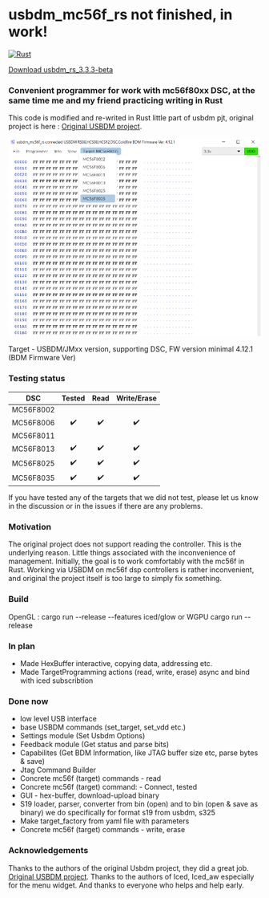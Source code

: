 # usbdm_mc56f_rs not finished, in work!

[![Rust](https://github.com/Kuraga13/usbdm_mc56f_rs/actions/workflows/rust.yml/badge.svg)](https://github.com/Kuraga13/usbdm_mc56f_rs/actions/workflows/rust.yml)

[Download usbdm_rs_3.3.3-beta](https://github.com/Kuraga13/usbdm_mc56f_rs/releases/tag/usbdm_rs_3.3.3-beta)
### Сonvenient programmer for work with mc56f80xx DSC, at the same time me and my friend  practicing writing in Rust
This code is modified and re-writed in Rust little part of usbdm pjt, original project is here : [Original USBDM project](https://github.com/podonoghue/usbdm-eclipse-makefiles-build/tree/85cc87da0808b8fe4ba4ec6ac7f2c450a89fc34e).

![screen](https://github.com/Kuraga13/usbdm_mc56f_rs/blob/7373ab1182056f523682dbd606adda16e7835270/2023-04-11_00-01-48.png)

Target - USBDM/JMxx version, supporting DSC, FW version minimal 4.12.1 (BDM Firmware Ver)

###  Testing status
| DSC  |  Tested | Read | Write/Erase |
| --- | :---: | :---: | :---: |
| MC56F8002 |  |  |  |
| MC56F8006 |✔️|✔️|✔️|
| MC56F8011 |  |  |  |
| MC56F8013 |✔️|✔️|✔️|
| MC56F8025 |✔️|✔️|✔️|
| MC56F8035 |✔️|✔️|✔️|

If you have tested any of the targets that we did not test, please let us know in the discussion or in the issues if there are any problems.

###  Motivation
The original project does not support reading the controller. This is the underlying reason. Little things associated with the inconvenience of management.
Initially, the goal is to work comfortably with the mc56f in Rust. Working via USBDM on mc56f dsp controllers is rather inconvenient, and original the project itself is too large to simply fix something.

### Build

OpenGL :
cargo run --release --features iced/glow
or WGPU 
cargo run --release 
 
### In plan
* Made HexBuffer interactive, copying data, addressing etc.
* Made TargetProgramming actions (read, write, erase) async and bind with iced subscribtion

###  Done now
* low level USB interface
* base USBDM commands (set_target, set_vdd etc.)
* Settings module (Set Usbdm Options)
* Feedback module (Get status and parse bits)
* Capabilites (Get BDM Information, like JTAG buffer size etc, parse bytes & save)
* Jtag Command Builder
* Concrete mc56f (target) commands - read
* Concrete mc56f (target) command: - Connect, tested
* GUI - hex-buffer, download-upload binary
* S19 loader, parser, converter from bin (open) and to bin (open & save as binary) we do specifically for format s19 from usbdm, s325
* Make target_factory from yaml file with parameters
* Concrete mc56f (target) commands - write, erase 

 ###  Acknowledgements

Thanks to the authors of the original Usbdm project, they did a great job. [Original USBDM project](https://github.com/podonoghue/usbdm-eclipse-makefiles-build/tree/85cc87da0808b8fe4ba4ec6ac7f2c450a89fc34e).
Thanks to the authors of Iced, Iced_aw especially for the menu widget.
And thanks to everyone who helps and help early.  


